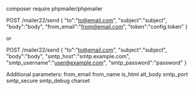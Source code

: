 composer require phpmailer/phpmailer

POST /mailer22/send
{
    "to":"to@email.com",
    "subject":"subject",
    "body":"body",
    "from_email":"from@email.com",
    "token":"config.token"
}

or

POST /mailer22/send
{
    "to":"to@email.com",
    "subject":"subject",
    "body":"body",
    "smtp_host":"smtp.example.com",
    "smtp_username":"user@example.com",
    "smtp_password":"password"
}

Additional parameters:
from_email
from_name
is_html
alt_body
smtp_port
smtp_secure
smtp_debug
charset

